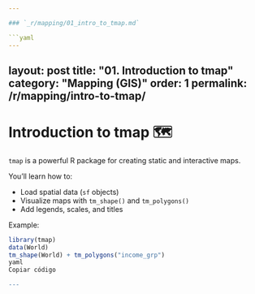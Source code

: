 ```yaml
---

### `_r/mapping/01_intro_to_tmap.md`

```yaml
---
```

layout: post
title: "01. Introduction to tmap"
category: "Mapping (GIS)"
order: 1
permalink: /r/mapping/intro-to-tmap/
---

# Introduction to tmap 🗺️

`tmap` is a powerful R package for creating static and interactive maps.

You’ll learn how to:

- Load spatial data (`sf` objects)
- Visualize maps with `tm_shape()` and `tm_polygons()`
- Add legends, scales, and titles

Example:

```r
library(tmap)
data(World)
tm_shape(World) + tm_polygons("income_grp")
yaml
Copiar código

---


